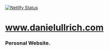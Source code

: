 [![Netlify Status](https://api.netlify.com/api/v1/badges/d7ddb481-9ee4-489d-9faa-dea9aa8b3926/deploy-status)](https://app.netlify.com/sites/danielullrich/deploys)

# www.danielullrich.com
### Personal Website.
